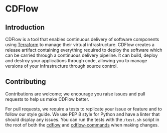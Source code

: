 # CDFlow

## Introduction

CDFlow is a tool that enables continuous delivery of software components using [Terraform](https://www.terraform.io/) to manage their virtual infrastructure. CDFlow creates a release artifact containing everything required to deploy the software which can be carried through a continuous delivery pipeline. It can build, deploy and destroy your applications through code, allowing you to manage versions of your infrastructure through source control.

## Contributing

Contributions are welcome; we encourage you raise issues and pull requests to help us make CDFlow better.

For pull requests, we require a tests to replicate your issue or feature and to follow our style guide. We use PEP 8 style for Python and have a linter that should display any issues. You can run the tests with the `/test.sh` script in the root of both the [cdflow](https://github.com/mergermarket/cdflow) and [cdflow-commands](https://github.com/mergermarket/cdflow-commands) when making changes.
